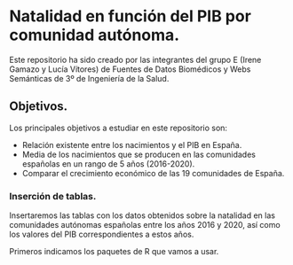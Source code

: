 # Natalidad en función del PIB por comunidad autónoma. 
Este repositorio ha sido creado por las integrantes del grupo E (Irene Gamazo y Lucía Vítores) de Fuentes de Datos Biomédicos y Webs Semánticas de 3º de Ingeniería de la Salud. 

## Objetivos. 
Los principales objetivos a estudiar en este repositorio son:

+ Relación existente entre los nacimientos y el PIB en España. 
+ Media de los nacimientos que se producen en las comunidades españolas en un rango de 5 años (2016-2020).
+ Comparar el crecimiento económico de las 19 comunidades de España.

### __Inserción de tablas.__
Insertaremos las tablas con los datos obtenidos sobre la natalidad en las comunidades autónomas españolas entre los años 2016 y 2020, así como los valores del PIB correspondientes a estos años. 

Primeros indicamos los paquetes de R que vamos a usar. 
